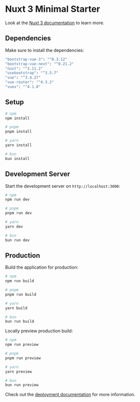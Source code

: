 # Nuxt 3 Minimal Starter

Look at the [Nuxt 3 documentation](https://nuxt.com/docs/getting-started/introduction) to learn more.

## Dependencies
Make sure to install the dependencies:

```bash
"bootstrap-vue-3": "^0.3.12"
"bootstrap-vue-next": "^0.21.2"
"nuxt": "^3.11.2"
"usebootstrap": "^3.5.7"
"vue": "^3.4.27"
"vue-router": "^4.3.2"
"vuex": "^4.1.0"
```

## Setup

```bash
# npm
npm install

# pnpm
pnpm install

# yarn
yarn install

# bun
bun install
```

## Development Server

Start the development server on `http://localhost:3000`:

```bash
# npm
npm run dev

# pnpm
pnpm run dev

# yarn
yarn dev

# bun
bun run dev
```

## Production

Build the application for production:

```bash
# npm
npm run build

# pnpm
pnpm run build

# yarn
yarn build

# bun
bun run build
```

Locally preview production build:

```bash
# npm
npm run preview

# pnpm
pnpm run preview

# yarn
yarn preview

# bun
bun run preview
```

Check out the [deployment documentation](https://nuxt.com/docs/getting-started/deployment) for more information.
